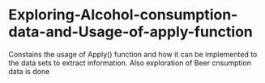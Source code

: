 # Exploring-Alcohol-consumption-data-and-Usage-of-apply-function
Constains the usage of Apply() function and how it can be implemented to the data sets to extract information.
Also exploration of Beer cnsumption data is done
